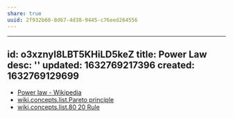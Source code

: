 ```yaml
---
share: true
uuid: 2f932b60-8d67-4d38-9445-c76eed264556
---
```

---
id: o3xznyl8LBT5KHiLD5keZ
title: Power Law
desc: ''
updated: 1632769217396
created: 1632769129699
---

* [Power law - Wikipedia](https://en.wikipedia.org/wiki/Power_law)
* [wiki.concepts.list.Pareto principle](/undefined)
* [wiki.concepts.list.80 20 Rule](/undefined)
